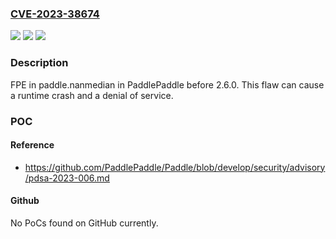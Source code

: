 ### [CVE-2023-38674](https://cve.mitre.org/cgi-bin/cvename.cgi?name=CVE-2023-38674)
![](https://img.shields.io/static/v1?label=Product&message=PaddlePaddle&color=blue)
![](https://img.shields.io/static/v1?label=Version&message=0%3C%202.6.0%20&color=brighgreen)
![](https://img.shields.io/static/v1?label=Vulnerability&message=CWE-369%20Divide%20By%20Zero&color=brighgreen)

### Description

FPE in paddle.nanmedian in PaddlePaddle before 2.6.0. This flaw can cause a runtime crash and a denial of service.

### POC

#### Reference
- https://github.com/PaddlePaddle/Paddle/blob/develop/security/advisory/pdsa-2023-006.md

#### Github
No PoCs found on GitHub currently.

